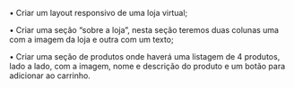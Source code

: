 • Criar um layout responsivo de uma loja virtual;

• Criar uma seção “sobre a loja”, nesta seção teremos duas colunas uma com a imagem da loja e outra com um texto;

• Criar uma seção de produtos onde haverá uma listagem de 4 produtos, lado a lado, com a imagem, nome e descrição do produto e um botão para adicionar ao carrinho.
